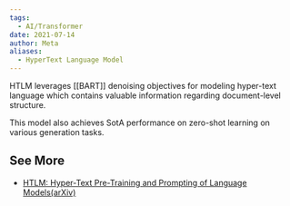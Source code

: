 ```yaml
---
tags:
  - AI/Transformer
date: 2021-07-14
author: Meta
aliases:
  - HyperText Language Model
---
```


HTLM leverages [[BART]] denoising objectives for modeling hyper-text language which contains valuable information regarding document-level structure.

This model also achieves SotA performance on zero-shot learning on various generation tasks.


## See More
- [HTLM: Hyper-Text Pre-Training and Prompting of Language Models(arXiv)](https://arxiv.org/abs/2107.06955)